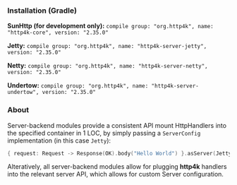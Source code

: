 ### Installation (Gradle)
**SunHttp (for development only):** ```compile group: "org.http4k", name: "http4k-core", version: "2.35.0"```

**Jetty:** ```compile group: "org.http4k", name: "http4k-server-jetty", version: "2.35.0"```

**Netty:** ```compile group: "org.http4k", name: "http4k-server-netty", version: "2.35.0"```

**Undertow:** ```compile group: "org.http4k", name: "http4k-server-undertow", version: "2.35.0"```

### About
Server-backend modules provide a consistent API mount HttpHandlers into the specified container in 1 LOC, by simply passing a `ServerConfig` implementation (in this case `Jetty`):

```kotlin
{ request: Request -> Response(OK).body("Hello World") }.asServer(Jetty(8000)).start().block()
```
Alteratively, all server-backend modules allow for plugging **http4k** handlers into the relevant server API, which allows for custom Server configuration.
